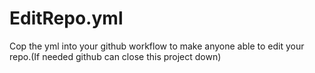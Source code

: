 # EditRepo.yml
Cop the yml into your github workflow to make anyone able to edit your repo.(If needed github can close this project down)
```yaml
